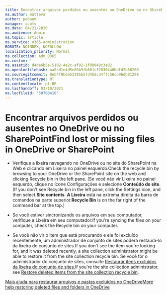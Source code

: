 ```yaml
---
title: Encontrar arquivos perdidos ou ausentes no OneDrive ou no SharePoint
ms.author: matteva
author: pebaum
manager: scotv
ms.date: 04/21/2020
ms.audience: Admin
ms.topic: article
ms.service: o365-administration
ROBOTS: NOINDEX, NOFOLLOW
localization_priority: Normal
ms.collection: Adm_O365
ms.custom: ''
ms.assetid: d4de6b5e-5102-4e2c-af92-1f8b049c3a02
ms.openlocfilehash: aa0cd1e4d5e89b9fb601c37030440bdfd2b66260
ms.sourcegitcommit: 0eb4f9bde53395b5fd4b5cd4ffc56ca96db91298
ms.translationtype: MT
ms.contentlocale: pt-BR
ms.lasthandoff: 03/10/2021
ms.locfileid: "50708410"
---
```

# <a name="find-lost-or-missing-files-in-onedrive-or-sharepoint"></a><span data-ttu-id="4f468-102">Encontrar arquivos perdidos ou ausentes no OneDrive ou no SharePoint</span><span class="sxs-lookup"><span data-stu-id="4f468-102">Find lost or missing files in OneDrive or SharePoint</span></span>

- <span data-ttu-id="4f468-103">Verifique a lixeira navegando no OneDrive ou no site do SharePoint na Web e clicando em Lixeira no painel esquerdo.</span><span class="sxs-lookup"><span data-stu-id="4f468-103">Check the recycle bin by browsing to your OneDrive or the SharePoint site on the web and clicking Recycle bin in the left pane.</span></span> <span data-ttu-id="4f468-104">(Se você não vir Lixeira no painel esquerdo, clique no ícone Configurações e selecione **Conteúdo do site**.</span><span class="sxs-lookup"><span data-stu-id="4f468-104">(If you don't see Recycle bin in the left pane, click the Settings icon, and then select **Site contents**.</span></span> <span data-ttu-id="4f468-105">**A Lixeira** está na extrema direita da barra de comandos na parte superior.</span><span class="sxs-lookup"><span data-stu-id="4f468-105">**Recycle Bin** is on the far right of the command bar at the top.)</span></span> 
    
- <span data-ttu-id="4f468-106">Se você estiver sincronizando os arquivos em seu computador, verifique a Lixeira em seu computador.</span><span class="sxs-lookup"><span data-stu-id="4f468-106">If you're syncing the files on your computer, check the Recycle bin on your computer.</span></span> 
    
- <span data-ttu-id="4f468-107">Se você não vir o item que está procurando e ele foi excluído recentemente, um administrador de conjunto de sites poderá restaurá-lo da lixeira do conjunto de sites.</span><span class="sxs-lookup"><span data-stu-id="4f468-107">If you don't see the item you're looking for, and it was deleted recently, a site collection administrator might be able to restore it from the site collection recycle bin.</span></span> <span data-ttu-id="4f468-108">Se você for o administrador do conjunto de sites, consulte [Restaurar itens excluídos da lixeira do conjunto de sites.](https://support.microsoft.com/office/restore-items-in-the-recycle-bin-that-were-deleted-from-sharepoint-or-teams-6df466b6-55f2-4898-8d6e-c0dff851a0be)</span><span class="sxs-lookup"><span data-stu-id="4f468-108">If you're the site collection administrator, see [Restore deleted items from the site collection recycle bin](https://support.microsoft.com/office/restore-items-in-the-recycle-bin-that-were-deleted-from-sharepoint-or-teams-6df466b6-55f2-4898-8d6e-c0dff851a0be).</span></span>
    
[<span data-ttu-id="4f468-109">Mais ajuda para restaurar arquivos e pastas excluídos no OneDrive</span><span class="sxs-lookup"><span data-stu-id="4f468-109">More help restoring deleted files and folders in OneDrive</span></span>](https://go.microsoft.com/fwlink/?linkid=872872)
  

